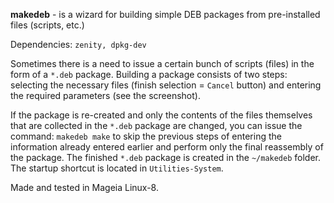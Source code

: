 **makedeb** - is a wizard for building simple DEB packages from pre-installed files (scripts, etc.)

Dependencies: `zenity, dpkg-dev`

Sometimes there is a need to issue a certain bunch of scripts (files) in the form of a `*.deb` package. Building a package consists of two steps: selecting the necessary files (finish selection = `Cancel` button) and entering the required parameters (see the screenshot).

If the package is re-created and only the contents of the files themselves that are collected in the `*.deb` package are changed, you can issue the command: `makedeb make` to skip the previous steps of entering the information already entered earlier and perform only the final reassembly of the package. The finished `*.deb` package is created in the `~/makedeb` folder. The startup shortcut is located in `Utilities-System`.

Made and tested in Mageia Linux-8.
